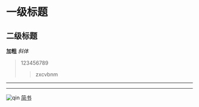 # 一级标题
## 二级标题
**加粗**
*斜体*
> 123456789
>> zxcvbnm
****
---
![qin](http://pic25.nipic.com/20121111/10204421_222218120176_2.jpg)
[简书](http://jianshu.com)

